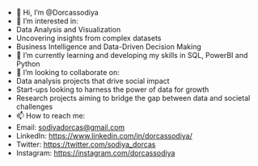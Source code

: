 - 👋 Hi, I’m @Dorcassodiya
- 👀 I’m interested in:
- Data Analysis and Visualization
- Uncovering insights from complex datasets
- Business Intelligence and Data-Driven Decision Making
- 🌱 I’m currently learning and developing my skills in SQL, PowerBI and Python
- 💞️ I’m looking to collaborate on:
- Data analysis projects that drive social impact
- Start-ups looking to harness the power of data for growth
- Research projects aiming to bridge the gap between data and societal challenges
- 📫 How to reach me:
- Email: sodiyadorcas@gmail.com
- LinkedIn: https://www.linkedin.com/in/dorcassodiya/
- Twitter: https://twitter.com/sodiya_dorcas
- Instagram: https://instagram.com/dorcassodiya

<!---
Dorcassodiya/Dorcassodiya is a ✨ special ✨ repository because its `README.md` (this file) appears on your GitHub profile.
You can click the Preview link to take a look at your changes.
--->
